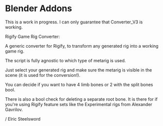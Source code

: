 # Blender Addons
 
This is a work in progress. I can only guarantee that Converter_V3 is working. 


Rigify Game Rig Converter:

A generic converter for Rigify, to transform any generated rig into a working game rig.

The script is fully agnostic to which type of metarig is used. 

Just select your generated rig and make sure the metarig is visible in the scene (it is used for the conversion!).

You can decide if you want to have 4 limb bones or 2 with the split bones bool.

There is also a bool check for deleting a separate root bone. It is there for if you're using Rigify feature sets like the Experimental rigs from Alexander Gavrilov.

/ Elric Steelsword
